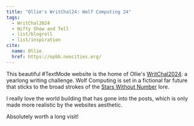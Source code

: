 ```yaml
---
title: "Ollie's WritChal24: Wolf Computing 24"
tags:
  - WritChal2024
  - Nifty Show and Tell
  - list/blogroll
  - list/inspiration
cite:
  name: Ollie
  href: https://opbb.neocities.org/
---
```


This beautiful #TextMode website is the home of Ollie's [WritChal2024](https://woah.encours.xyz/posts/writchalinfo.html#directory): a yearlong writing challenge. Wolf Computing is set in a fictional far future that sticks to the broad strokes of the [Stars Without Number](https://sine-nomine-publishing.myshopify.com/collections/stars-without-number/products/stars-without-number-revised) lore.

I really love the world building that has gone into the posts, which is only made more realistic by the websites aesthetic.

Absolutely worth a long visit!
